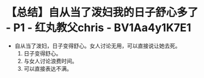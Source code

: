 # 【总结】自从当了泼妇我的日子舒心多了 - P1 - 红丸教父chris - BV1Aa4y1K7E1

-   自从当了泼妇，日子变得舒心。女人讨论无用，可以直接说让她去死。
    1.  日子变得舒心。
    2.  与女人讨论浪费时间。
    3.  可以直接表达不满。